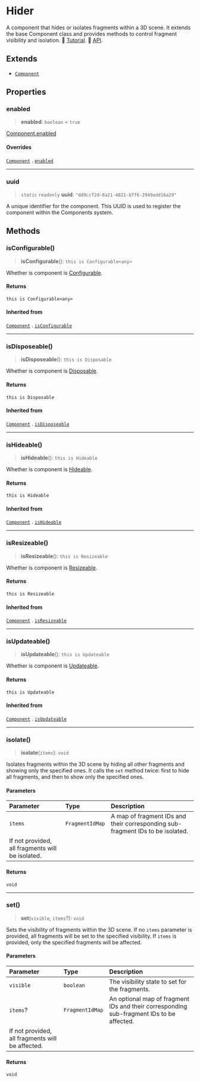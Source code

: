 # Hider

A component that hides or isolates fragments within a 3D scene. It extends the base Component class and provides methods to control fragment visibility and isolation. 📕 [Tutorial](https://docs.thatopen.com/Tutorials/Components/Core/Hider). 📘 [API](https://docs.thatopen.com/api/@thatopen/components/classes/Hider).

## Extends

- [`Component`](Component.md)

## Properties

### enabled

> **enabled**: `boolean` = `true`

[Component.enabled](Component.md#enabled)

#### Overrides

[`Component`](Component.md) . [`enabled`](Component.md#enabled)

***

### uuid

> `static` `readonly` **uuid**: `"dd9ccf2d-8a21-4821-b7f6-2949add16a29"`

A unique identifier for the component.
This UUID is used to register the component within the Components system.

## Methods

### isConfigurable()

> **isConfigurable**(): `this is Configurable<any>`

Whether is component is [Configurable](../interfaces/Configurable.md).

#### Returns

`this is Configurable<any>`

#### Inherited from

[`Component`](Component.md) . [`isConfigurable`](Component.md#isconfigurable)

***

### isDisposeable()

> **isDisposeable**(): `this is Disposable`

Whether is component is [Disposable](../interfaces/Disposable.md).

#### Returns

`this is Disposable`

#### Inherited from

[`Component`](Component.md) . [`isDisposeable`](Component.md#isdisposeable)

***

### isHideable()

> **isHideable**(): `this is Hideable`

Whether is component is [Hideable](../interfaces/Hideable.md).

#### Returns

`this is Hideable`

#### Inherited from

[`Component`](Component.md) . [`isHideable`](Component.md#ishideable)

***

### isResizeable()

> **isResizeable**(): `this is Resizeable`

Whether is component is [Resizeable](../interfaces/Resizeable.md).

#### Returns

`this is Resizeable`

#### Inherited from

[`Component`](Component.md) . [`isResizeable`](Component.md#isresizeable)

***

### isUpdateable()

> **isUpdateable**(): `this is Updateable`

Whether is component is [Updateable](../interfaces/Updateable.md).

#### Returns

`this is Updateable`

#### Inherited from

[`Component`](Component.md) . [`isUpdateable`](Component.md#isupdateable)

***

### isolate()

> **isolate**(`items`): `void`

Isolates fragments within the 3D scene by hiding all other fragments and showing only the specified ones.
It calls the `set` method twice: first to hide all fragments, and then to show only the specified ones.

#### Parameters

| Parameter | Type | Description |
| :------ | :------ | :------ |
| `items` | `FragmentIdMap` | A map of fragment IDs and their corresponding sub-fragment IDs to be isolated. If not provided, all fragments will be isolated. |

#### Returns

`void`

***

### set()

> **set**(`visible`, `items`?): `void`

Sets the visibility of fragments within the 3D scene.
If no `items` parameter is provided, all fragments will be set to the specified visibility.
If `items` is provided, only the specified fragments will be affected.

#### Parameters

| Parameter | Type | Description |
| :------ | :------ | :------ |
| `visible` | `boolean` | The visibility state to set for the fragments. |
| `items`? | `FragmentIdMap` | An optional map of fragment IDs and their corresponding sub-fragment IDs to be affected. If not provided, all fragments will be affected. |

#### Returns

`void`
